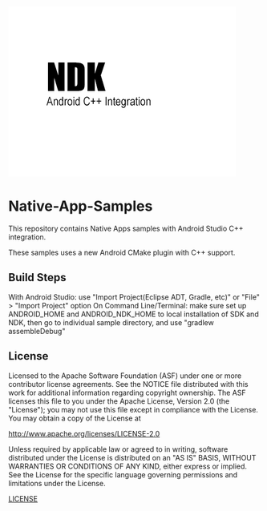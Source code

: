 

![screenshot](LOGO.jpg)

# Native-App-Samples
This repository contains Native Apps samples with Android Studio C++ integration.

These samples uses a new Android CMake plugin with C++ support.

## Build Steps
With Android Studio: use "Import Project(Eclipse ADT, Gradle, etc)" or "File" > "Import Project" option
On Command Line/Terminal: make sure set up ANDROID_HOME and ANDROID_NDK_HOME to local installation of SDK and NDK, then go to individual sample directory, and use "gradlew assembleDebug"

## License

Licensed to the Apache Software Foundation (ASF) under one or more contributor license agreements. See the NOTICE file distributed with this work for additional information regarding copyright ownership. The ASF licenses this file to you under the Apache License, Version 2.0 (the "License"); you may not use this file except in compliance with the License. You may obtain a copy of the License at

http://www.apache.org/licenses/LICENSE-2.0

Unless required by applicable law or agreed to in writing, software distributed under the License is distributed on an "AS IS" BASIS, WITHOUT WARRANTIES OR CONDITIONS OF ANY KIND, either express or implied. See the License for the specific language governing permissions and limitations under the License.

<a href="https://github.com/NativeCodeSamples/native-app-samples/blob/master/LICENSE">LICENSE</a>
